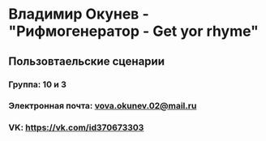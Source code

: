  
# Владимир Окунев - "Рифмогенератор - Get yor rhyme"
## Пользовтаельские сценарии
### Группа: 10 и 3

### Электронная почта: vova.okunev.02@mail.ru

### VK: https://vk.com/id370673303
